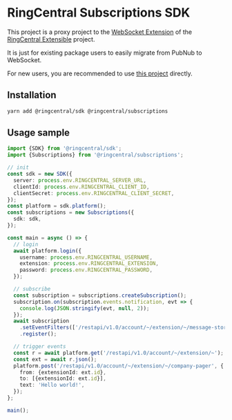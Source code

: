 # RingCentral Subscriptions SDK

This project is a proxy project to the [WebSocket Extension](https://github.com/ringcentral/ringcentral-extensible/tree/master/packages/extensions/ws) of the [RingCentral Extensible](https://github.com/ringcentral/ringcentral-extensible) project.

It is just for existing package users to easily migrate from PubNub to WebSocket.

For new users, you are recommended to use [this project](https://github.com/ringcentral/ringcentral-extensible/tree/master/packages/extensions/ws) directly.


## Installation

```sh
yarn add @ringcentral/sdk @ringcentral/subscriptions
```

## Usage sample

```ts
import {SDK} from '@ringcentral/sdk';
import {Subscriptions} from '@ringcentral/subscriptions';

// init
const sdk = new SDK({
  server: process.env.RINGCENTRAL_SERVER_URL,
  clientId: process.env.RINGCENTRAL_CLIENT_ID,
  clientSecret: process.env.RINGCENTRAL_CLIENT_SECRET,
});
const platform = sdk.platform();
const subscriptions = new Subscriptions({
  sdk: sdk,
});

const main = async () => {
  // login
  await platform.login({
    username: process.env.RINGCENTRAL_USERNAME,
    extension: process.env.RINGCENTRAL_EXTENSION,
    password: process.env.RINGCENTRAL_PASSWORD,
  });

  // subscribe
  const subscription = subscriptions.createSubscription();
  subscription.on(subscription.events.notification, evt => {
    console.log(JSON.stringify(evt, null, 2));
  });
  await subscription
    .setEventFilters(['/restapi/v1.0/account/~/extension/~/message-store'])
    .register();

  // trigger events
  const r = await platform.get('/restapi/v1.0/account/~/extension/~');
  const ext = await r.json();
  platform.post('/restapi/v1.0/account/~/extension/~/company-pager', {
    from: {extensionId: ext.id},
    to: [{extensionId: ext.id}],
    text: 'Hello world!',
  });
};

main();
```

